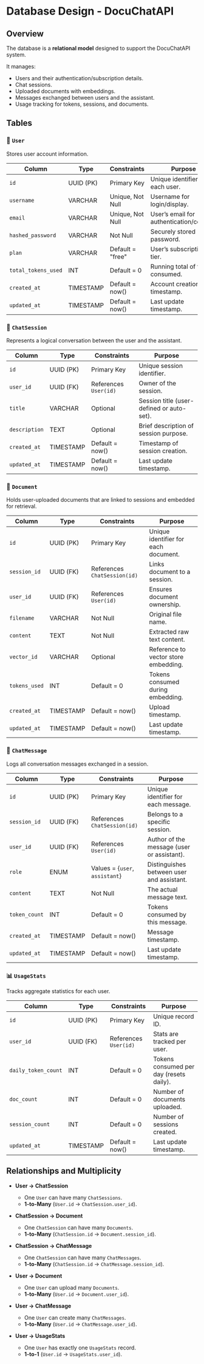 # Database Design - DocuChatAPI

## Overview

The database is a **relational model** designed to support the DocuChatAPI system.

It manages:
- Users and their authentication/subscription details.
- Chat sessions.
- Uploaded documents with embeddings.
- Messages exchanged between users and the assistant.
- Usage tracking for tokens, sessions, and documents.

## Tables

### 🔐 `User`

Stores user account information.

| Column              | Type       | Constraints                        | Purpose                                  |
|---------------------|------------|------------------------------------|------------------------------------------|
| `id`                | UUID (PK)  | Primary Key                        | Unique identifier for each user.         |
| `username`          | VARCHAR    | Unique, Not Null                   | Username for login/display.              |
| `email`             | VARCHAR    | Unique, Not Null                   | User’s email for authentication/contact. |
| `hashed_password`   | VARCHAR    | Not Null                           | Securely stored password.                |
| `plan`              | VARCHAR    | Default = "free"                   | User’s subscription tier.                |
| `total_tokens_used` | INT        | Default = 0                        | Running total of tokens consumed.        |
| `created_at`        | TIMESTAMP  | Default = now()                    | Account creation timestamp.              |
| `updated_at`        | TIMESTAMP  | Default = now()                    | Last update timestamp.                   |

### 💬 `ChatSession`

Represents a logical conversation between the user and the assistant.

| Column           | Type        | Constraints                      | Purpose                                   |
|------------------|-------------|----------------------------------|-------------------------------------------|
| `id`             | UUID (PK)   | Primary Key                      | Unique session identifier.                |
| `user_id`        | UUID (FK)   | References `User(id)`            | Owner of the session.                     |
| `title`          | VARCHAR     | Optional                         | Session title (user-defined or auto-set). |
| `description`    | TEXT        | Optional                         | Brief description of session purpose.     |
| `created_at`     | TIMESTAMP   | Default = now()                  | Timestamp of session creation.            |
| `updated_at`     | TIMESTAMP   | Default = now()                  | Last update timestamp.                    |

### 📎 `Document`

Holds user-uploaded documents that are linked to sessions and embedded for retrieval.

| Column        | Type      | Constraints                  | Purpose                              |
|---------------|-----------|------------------------------|--------------------------------------|
| `id`          | UUID (PK) | Primary Key                  | Unique identifier for each document. |
| `session_id`  | UUID (FK) | References `ChatSession(id)` | Links document to a session.         |
| `user_id`     | UUID (FK) | References `User(id)`        | Ensures document ownership.          |
| `filename`    | VARCHAR   | Not Null                     | Original file name.                  |
| `content`     | TEXT      | Not Null                     | Extracted raw text content.          |
| `vector_id`   | VARCHAR   | Optional                     | Reference to vector store embedding. |
| `tokens_used` | INT       | Default = 0                  | Tokens consumed during embedding.    |
| `created_at`  | TIMESTAMP | Default = now()              | Upload timestamp.                    |
| `updated_at`  | TIMESTAMP | Default = now()              | Last update timestamp.               |

### 💬 `ChatMessage`

Logs all conversation messages exchanged in a session.

| Column        | Type      | Constraints                    | Purpose                                    |
|---------------|-----------|--------------------------------|--------------------------------------------|
| `id`          | UUID (PK) | Primary Key                    | Unique identifier for each message.        |
| `session_id`  | UUID (FK) | References `ChatSession(id)`   | Belongs to a specific session.             |
| `user_id`     | UUID (FK) | References `User(id)`          | Author of the message (user or assistant). |
| `role`        | ENUM      | Values = {`user`, `assistant`} | Distinguishes between user and assistant.  |
| `content`     | TEXT      | Not Null                       | The actual message text.                   |
| `token_count` | INT       | Default = 0                    | Tokens consumed by this message.           |
| `created_at`  | TIMESTAMP | Default = now()                | Message timestamp.                         |
| `updated_at`  | TIMESTAMP | Default = now()                | Last update timestamp.                     |

### 📊 `UsageStats`

Tracks aggregate statistics for each user.

| Column              | Type      | Constraints           | Purpose                                 |
|---------------------|-----------|-----------------------|-----------------------------------------|
| `id`                | UUID (PK) | Primary Key           | Unique record ID.                       |
| `user_id`           | UUID (FK) | References `User(id)` | Stats are tracked per user.             |
| `daily_token_count` | INT       | Default = 0           | Tokens consumed per day (resets daily). |
| `doc_count`         | INT       | Default = 0           | Number of documents uploaded.           |
| `session_count`     | INT       | Default = 0           | Number of sessions created.             |
| `updated_at`        | TIMESTAMP | Default = now()       | Last update timestamp.                  |

## Relationships and Multiplicity

- **User → ChatSession**
  - One `User` can have many `ChatSessions`.  
  - **1-to-Many** (`User.id` → `ChatSession.user_id`).  

- **ChatSession → Document**  
  - One `ChatSession` can have many `Documents`.  
  - **1-to-Many** (`ChatSession.id` → `Document.session_id`).  

- **ChatSession → ChatMessage**  
  - One `ChatSession` can have many `ChatMessages`.  
  - **1-to-Many** (`ChatSession.id` → `ChatMessage.session_id`).  

- **User → Document**  
  - One `User` can upload many `Documents`.  
  - **1-to-Many** (`User.id` → `Document.user_id`).  

- **User → ChatMessage**  
  - One `User` can create many `ChatMessages`.  
  - **1-to-Many** (`User.id` → `ChatMessage.user_id`).  

- **User → UsageStats**  
  - One `User` has exactly one `UsageStats` record.  
  - **1-to-1** (`User.id` → `UsageStats.user_id`).
